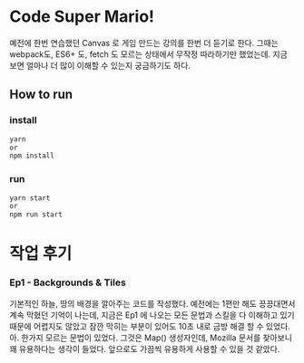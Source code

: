 # Code Super Mario!

예전에 한번 연습했던 Canvas 로 게임 만드는 강의를 한번 더 듣기로 한다.
그때는 webpack도, ES6+ 도, fetch 도 모르는 상태에서 무작정 따라하기만 했었는데.
지금 보면 얼마나 더 많이 이해할 수 있는지 궁금하기도 하다.

## How to run

### install

```jsx
yarn
or
npm install
```

### run

```jsx
yarn start
or
npm run start
```

# 작업 후기

### Ep1 - Backgrounds & Tiles

기본적인 하늘, 땅의 배경을 깔아주는 코드를 작성했다. 예전에는 1편만 해도 끙끙대면서 계속 막혔던 기억이 나는데, 지금은 Ep1 에 나오는 모든 문법과 스킬을 다 이해하고 있기 때문에 어렵지도 않았고 잠깐 막히는 부분이 있어도 10초 내로 금방 해결 할 수 있었다. 아. 한가지 모르는 문법이 있었다. 그것은 Map() 생성자인데, Mozilla 문서를 찾아보니 꽤 유용하다는 생각이 들었다. 앞으로도 가끔씩 유용하게 사용할 수 있을 것 같았다.

